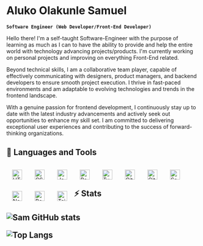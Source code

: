 # Aluko Olakunle Samuel
 
**`Software Engineer (Web Developer/Front-End Developer)`**

Hello there! I'm a self-taught Software-Engineer with the purpose of learning as much as I can to have the ability to provide and help the entire world with technology advancing projects/products. 
I'm currently working on personal projects and improving on everything Front-End related.

Beyond technical skills, I am a collaborative team player, capable of effectively communicating with designers, product managers, and backend developers to ensure smooth project execution. I thrive in fast-paced environments and am adaptable to evolving technologies and trends in the frontend landscape.

With a genuine passion for frontend development, I continuously stay up to date with the latest industry advancements and actively seek out opportunities to enhance my skill set. I am committed to delivering exceptional user experiences and contributing to the success of forward-thinking organizations.

<h2>🧰 Languages and Tools</h2>

<img align="left" alt="HTML" width="26px" style="padding:15px;" src="https://cdn.jsdelivr.net/gh/devicons/devicon/icons/html5/html5-plain.svg" />
<img align="left" alt="CSS" width="26px" style="padding:15px;" src="https://cdn.jsdelivr.net/gh/devicons/devicon/icons/css3/css3-plain.svg" />
<img align="left" alt="JavaScript" width="26px" style="padding:15px;" src="https://cdn.jsdelivr.net/gh/devicons/devicon/icons/javascript/javascript-plain.svg" />
<img align="left" alt="React" width="26px" style="padding:15px;" src="https://cdn.jsdelivr.net/gh/devicons/devicon/icons/react/react-original.svg" />
<img align="left" alt="TypeScript" width="26px" style="padding:15px;" src="https://cdn.jsdelivr.net/gh/devicons/devicon/icons/typescript/typescript-plain.svg" />
<img align="left" alt="Git" width="26px" style="padding:15px;" src="https://cdn.jsdelivr.net/gh/devicons/devicon/icons/git/git-original.svg" />
<img align="left" alt="GitHub" width="26px" style="padding:15px;" src="https://cdn.jsdelivr.net/gh/devicons/devicon/icons/github/github-original.svg" />
<img align="left" alt="Sass" width="26px" style="padding:15px;" src="https://cdn.jsdelivr.net/gh/devicons/devicon/icons/sass/sass-original.svg" />
<img align="left" alt="NodeJS" width="26px" style="padding:15px;" src="https://cdn.jsdelivr.net/gh/devicons/devicon/icons/nodejs/nodejs-original.svg" />
<img align="left" alt="Bootstrap" width="26px" style="padding:15px;" src="https://cdn.jsdelivr.net/gh/devicons/devicon/icons/bootstrap/bootstrap-plain.svg" />
<img align="left" alt="Tailwind" width="26px" style="padding:15px;" src="https://cdn.jsdelivr.net/gh/devicons/devicon/icons/tailwindcss/tailwindcss-plain.svg" />

<br />
<br />

<h2>⚡ Stats<h2>

![Sam GitHub stats](https://github-readme-stats.vercel.app/api?username=sam-intellect&show_icons=true&theme=vision-friendly-dark&hide_border=true)

![Top Langs](https://github-readme-stats.vercel.app/api/top-langs/?username=intellect-sam&hide=html&layout=compact&langs_count=6&theme=vision-friendly-dark&hide_border=true)
